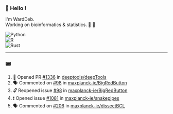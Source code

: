 ### :robot: Hello !

I'm WardDeb.  
Working on bioinformatics & statistics. 🧬 🧪  

![Python](https://img.shields.io/badge/python-3670A0?style=for-the-badge&logo=python&logoColor=ffdd54)  
![R](https://img.shields.io/badge/r-%23276DC3.svg?style=for-the-badge&logo=r&logoColor=white)  
![Rust](https://img.shields.io/badge/rust-%23000000.svg?style=for-the-badge&logo=rust&logoColor=white)  

---

### :pager:

<!--START_SECTION:activity-->
1. 💪 Opened PR [#1336](https://github.com/deeptools/deepTools/pull/1336) in [deeptools/deepTools](https://github.com/deeptools/deepTools)
2. 🗣 Commented on [#98](https://github.com/maxplanck-ie/BigRedButton/issues/98#issuecomment-2478602968) in [maxplanck-ie/BigRedButton](https://github.com/maxplanck-ie/BigRedButton)
3. 🔓 Reopened issue [#98](https://github.com/maxplanck-ie/BigRedButton/issues/98) in [maxplanck-ie/BigRedButton](https://github.com/maxplanck-ie/BigRedButton)
4. ❗ Opened issue [#1081](https://github.com/maxplanck-ie/snakepipes/issues/1081) in [maxplanck-ie/snakepipes](https://github.com/maxplanck-ie/snakepipes)
5. 🗣 Commented on [#206](https://github.com/maxplanck-ie/dissectBCL/issues/206#issuecomment-2474662570) in [maxplanck-ie/dissectBCL](https://github.com/maxplanck-ie/dissectBCL)
<!--END_SECTION:activity-->

